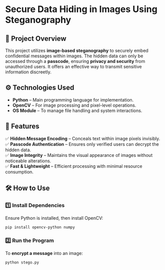 # Secure Data Hiding in Images Using Steganography

## 📌 Project Overview
This project utilizes **image-based steganography** to securely embed confidential messages within images. The hidden data can only be accessed through a **passcode**, ensuring **privacy and security** from unauthorized users. It offers an effective way to transmit sensitive information discreetly.

## ⚙️ Technologies Used
- **Python** – Main programming language for implementation.
- **OpenCV** – For image processing and pixel-level operations.
- **OS Module** – To manage file handling and system interactions.

## 🚀 Features
✅ **Hidden Message Encoding** – Conceals text within image pixels invisibly.  
✅ **Passcode Authentication** – Ensures only verified users can decrypt the hidden data.  
✅ **Image Integrity** – Maintains the visual appearance of images without noticeable alterations.  
✅ **Fast & Lightweight** – Efficient processing with minimal resource consumption.  

## 🛠️ How to Use

### 1️⃣ Install Dependencies
Ensure Python is installed, then install OpenCV:
```bash
pip install opencv-python numpy
```

### 2️⃣ Run the Program
To **encrypt a message** into an image:
```bash
python stego.py
```




